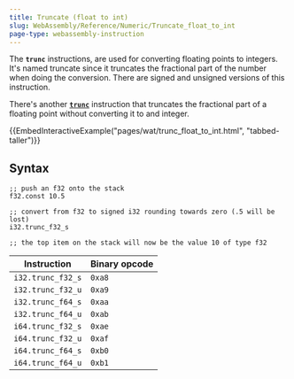 ```yaml
---
title: Truncate (float to int)
slug: WebAssembly/Reference/Numeric/Truncate_float_to_int
page-type: webassembly-instruction
---
```




The **`trunc`** instructions, are used for converting floating points to integers. It's named truncate since it truncates the fractional part of the number when doing the conversion. There are signed and unsigned versions of this instruction.

There's another [**`trunc`**](/WebAssembly/Reference/Numeric/Truncate_float_to_float) instruction that truncates the fractional part of a floating point without converting it to and integer.

{{EmbedInteractiveExample("pages/wat/trunc_float_to_int.html", "tabbed-taller")}}

## Syntax

```wasm
;; push an f32 onto the stack
f32.const 10.5

;; convert from f32 to signed i32 rounding towards zero (.5 will be lost)
i32.trunc_f32_s

;; the top item on the stack will now be the value 10 of type f32
```

| Instruction       | Binary opcode |
| ----------------- | ------------- |
| `i32.trunc_f32_s` | `0xa8`        |
| `i32.trunc_f32_u` | `0xa9`        |
| `i32.trunc_f64_s` | `0xaa`        |
| `i32.trunc_f64_u` | `0xab`        |
| `i64.trunc_f32_s` | `0xae`        |
| `i64.trunc_f32_u` | `0xaf`        |
| `i64.trunc_f64_s` | `0xb0`        |
| `i64.trunc_f64_u` | `0xb1`        |
